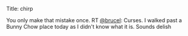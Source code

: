 Title: chirp

You only make that mistake once. RT <a href="http://twitter.com/brucel">@brucel</a>: Curses. I walked past a Bunny Chow place today as I didn't know what it is. Sounds delish
